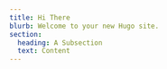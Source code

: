 ```yaml
---
title: Hi There
blurb: Welcome to your new Hugo site.
section:
  heading: A Subsection
  text: Content
---
```

